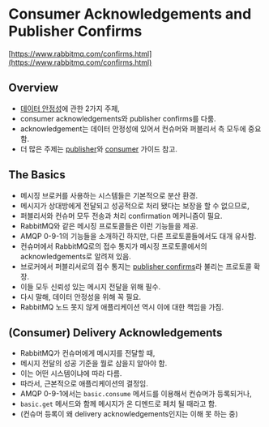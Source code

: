 # Consumer Acknowledgements and Publisher Confirms

[https://www.rabbitmq.com/confirms.html](https://www.rabbitmq.com/confirms.html)

## Overview

- [데이터 안정성](https://www.rabbitmq.com/reliability.html)에 관한 2가지 주제,
- consumer acknowledgements와 publisher confirms를 다룸.
- acknowledgement는 데이터 안정성에 있어서 컨슈머와 퍼블리서 측 모두에 중요함.
- 더 많은 주제는 [publisher](https://www.rabbitmq.com/publishers.html)와 [consumer](https://www.rabbitmq.com/consumers.html) 가이드 참고.

## The Basics

- 메시징 브로커를 사용하는 시스템들은 기본적으로 분산 환경.
- 메시지가 상대방에게 전달되고 성공적으로 처리 됐다는 보장을 할 수 없으므로,
- 퍼블리서와 컨슈머 모두 전송과 처리 confirmation 메커니즘이 필요.
- RabbitMQ와 같은 메시징 프로토콜들은 이런 기능들을 제공.
- AMQP 0-9-1의 기능들을 소개하긴 하지만, 다른 프로토콜들에서도 대개 유사함.
- 컨슈머에서 RabbitMQ로의 접수 통지가 메시징 프로토콜에서의 acknowledgements로 알려져 있음.
- 브로커에서 퍼블리서로의 접수 통지는 [publisher confirms](https://www.rabbitmq.com/confirms.html#publisher-confirms)라 불리는 프로토콜 확장.
- 이들 모두 신뢰성 있는 메시지 전달을 위해 필수.
- 다시 말해, 데이터 안정성을 위해 꼭 필요.
- RabbitMQ 노드 못지 않게 애플리케이션 역시 이에 대한 책임을 가짐.

## (Consumer) Delivery Acknowledgements

- RabbitMQ가 컨슈머에게 메시지를 전달할 때,
- 메시지 전달의 성공 기준을 뭘로 삼을지 알아야 함.
- 이는 어떤 시스템이냐에 따라 다름.
- 따라서, 근본적으로 애플리케이션의 결정임.
- AMQP 0-9-1에서는 `basic.consume` 메서드를 이용해서 컨슈머가 등록되거나,
- `basic.get` 메서드와 함께 메시지가 온 디멘드로 페치 될 때라고 함.
- (컨슈머 등록이 왜 delivery acknowledgements인지는 이해 못 하는 중)
